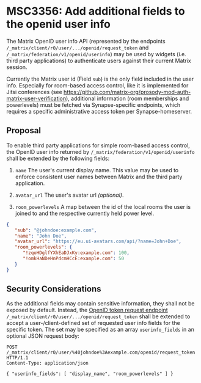 # MSC3356: Add additional fields to the openid user info

The Matrix OpenID user info API (represented by the endpoints `/_matrix/client/r0/user/.../openid/request_token` and `/_matrix/federation/v1/openid/userinfo`) may be used by widgets (i.e. third party applications) to authenticate users against their current Matrix session.

Currently the Matrix user id (Field `sub`) is the only field included in the user info. Especially for room-based access control, like it is implemented for Jitsi conferences (see https://github.com/matrix-org/prosody-mod-auth-matrix-user-verification), additional information (room memberships and powerlevels) must be fetched via Synapse-specific endpoints, which requires a specific administrative access token per Synapse-homeserver.

## Proposal

To enable third party applications for simple room-based access control, the OpenID user info returned by `/_matrix/federation/v1/openid/userinfo` shall be extended by the following fields:

1. `name` The user's current display name. This value may be used to enforce consistent user names between Matrix and the third party application.

2. `avatar_url` The user's avatar url _(optional)_.

2. `room_powerlevels` A map between the id of the local rooms the user is joined to and the respective currently held power level.

```json
{
   "sub": "@johndoe:example.com",
   "name": "John Doe",
   "avatar_url": "https://eu.ui-avatars.com/api/?name=John+Doe",
   "room_powerlevels": {
      "!zqoHDglfYXhEaDJxKy:example.com": 100,
      "!omkHaNDeHnPdcmHCcE:example.com": 50
   }
}
```

## Security Considerations

As the additional fields may contain sensitive information, they shall not be exposed by default. Instead, the [OpenID token request endpoint](https://matrix.org/docs/spec/client_server/latest#id603)  `/_matrix/client/r0/user/.../openid/request_token` shall be extended to accept a user-/client-defined set of requested user info fields for the specific token. The set may be specified as an array `userinfo_fields` in an optional JSON request body:

```
POST /_matrix/client/r0/user/%40johndoe%3Aexample.com/openid/request_token HTTP/1.1
Content-Type: application/json

{ "userinfo_fields": [ "display_name", "room_powerlevels" ] }
```
